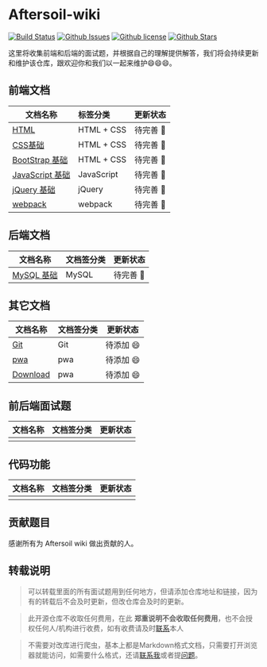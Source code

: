 # Aftersoil-wiki

[![Build Status](https://dev.azure.com/lwmwll/lwmwll/_apis/build/status/Aftersoil.Aftersoil-wiki?branchName=master)](https://dev.azure.com/lwmwll/lwmwll/_build/latest?definitionId=12&branchName=master)
[![Github Issues](https://img.shields.io/github/issues/Aftersoil/Aftersoil-wiki)](https://github.com/Aftersoil/Aftersoil-wiki/issues)
[![Github license](https://img.shields.io/github/license/Aftersoil/Aftersoil-wiki)](https://github.com/Aftersoil/Aftersoil-wiki/blob/master/LICENSE)
[![Github Stars](https://img.shields.io/github/stars/Aftersoil/Aftersoil-wiki)](https://github.com/Aftersoil/Aftersoil-wiki/stargazers)


这里将收集前端和后端的面试题，并根据自己的理解提供解答，我们将会持续更新和维护该仓库，跟欢迎你和我们以一起来维护😄😄😄。

## 前端文档

| 文档名称 | 标签分类 | 更新状态 |
| ------- | :------- | :-----: |
| [HTML](https://wiki.aftersoil.xyz/frontend/Html/) | HTML + CSS | 待完善 👊 |
| [CSS基础](https://wiki.aftersoil.xyz/frontend/CSS/) | HTML + CSS | 待完善 👊 |
| [BootStrap 基础](https://wiki.aftersoil.xyz/frontend/BootStrap/) | HTML + CSS | 待完善 👊 |
| [JavaScript 基础](https://wiki.aftersoil.xyz/frontend/javaScript/) | JavaScript | 待完善 👊 |
| [jQuery 基础](https://wiki.aftersoil.xyz/frontend/jQuery/) | jQuery | 待完善 👊 |
| [webpack](https://wiki.aftersoil.xyz/frontend/webpack/) | webpack | 待完善 👊 |

## 后端文档

| 文档名称 | 文档签分类 | 更新状态 |
| ------- | --------- | :------: |
| [MySQL 基础](https://wiki.aftersoil.xyz/rearend/MySQL/) | MySQL | 待完善 👊 |

## 其它文档

| 文档名称 | 文档签分类 | 更新状态 |
| ------- | --------- | :------: |
| [Git](https://wiki.aftersoil.xyz/other/git/) | Git | 待添加 😄 |
| [pwa](https://wiki.aftersoil.xyz/other/pwa/) | pwa | 待添加 😄 |
| [Download](https://wiki.aftersoil.xyz/other/Download/) | pwa | 待添加 😄 |

## 前后端面试题

| 文档名称 | 文档签分类 | 更新状态 |
| ------- | --------- | :------: |
|  |  |  |

## 代码功能

| 文档名称 | 文档签分类 | 更新状态 |
| ------- | --------- | :------: |
|  |  |  |


<!-- 标签解释
  已完结 ✌️
  待完善 👊
  持续更新中 ✊
  待添加 😄
 -->

## 贡献题目

感谢所有为 Aftersoil wiki 做出贡献的人。

## 转载说明

> 可以转载里面的所有面试题用到任何地方，但请添加仓库地址和链接，因为有的转载后不会及时更新，但改仓库会及时的更新。

> 此开源仓库不收取任何费用，在此 **郑重说明不会收取任何费用**，也不会授权任何人/机构进行收费，如有收费请及时[联系](https://github.com/Thomasvader)本人

> 不需要对改库进行爬虫，基本上都是Markdown格式文档，只需要打开浏览器就能访问，如需要什么格式，还请[联系我](https://github.com/Thomasvader)或者提[问题](https://github.com/Aftersoil/Aftersoil-wiki/issues)。

